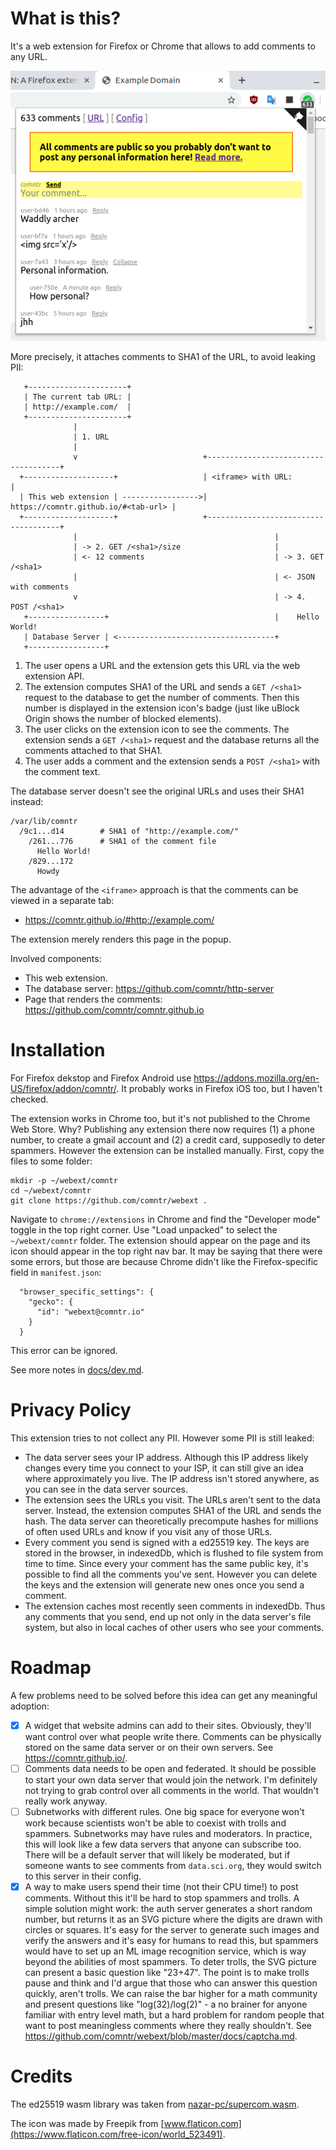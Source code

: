 # What is this?

It's a web extension for Firefox or Chrome that allows to add comments to any URL.

![](docs/screenshot.png)

More precisely, it attaches comments to SHA1 of the URL, to avoid leaking PII:

```
   +----------------------+
   | The current tab URL: |
   | http://example.com/  |
   +----------------------+
              |
              | 1. URL
              |
              v                            +-------------------------------------+
  +--------------------+                   | <iframe> with URL:                  |
  | This web extension | ----------------->| https://comntr.github.io/#<tab-url> |
  +--------------------+                   +-------------------------------------+
              |                                            |
              | -> 2. GET /<sha1>/size                     |
              | <- 12 comments                             | -> 3. GET /<sha1>
              |                                            | <- JSON with comments
              v                                            | -> 4. POST /<sha1>
   +-----------------+                                     |    Hello World!
   | Database Server | <-----------------------------------+
   +-----------------+
```

1. The user opens a URL and the extension gets this URL via the web extension API.
2. The extension computes SHA1 of the URL and sends a `GET /<sha1>` request to the database to get the number of comments. Then this number is displayed in the extension icon's badge (just like uBlock Origin shows the number of blocked elements).
3. The user clicks on the extension icon to see the comments. The extension sends a `GET /<sha1>` request and the database returns all the comments attached to that SHA1.
4. The user adds a comment and the extension  sends a `POST /<sha1>` with the comment text.

The database server doesn't see the original URLs and uses their SHA1 instead:

```
/var/lib/comntr
  /9c1...d14        # SHA1 of "http://example.com/"
    /261...776      # SHA1 of the comment file
      Hello World!
    /829...172
      Howdy
```

The advantage of the `<iframe>` approach is that the comments can be viewed in a separate tab:

- https://comntr.github.io/#http://example.com/

The extension merely renders this page in the popup.

Involved components:
- This web extension.
- The database server: https://github.com/comntr/http-server
- Page that renders the comments: https://github.com/comntr/comntr.github.io

# Installation

For Firefox dekstop and Firefox Android use https://addons.mozilla.org/en-US/firefox/addon/comntr/. It probably works in Firefox iOS too, but I haven't checked.

The extension works in Chrome too, but it's not published to the Chrome Web Store. Why? Publishing any extension there now requires (1) a phone number, to create a gmail account and (2) a credit card, supposedly to deter spammers. However the extension can be installed manually. First, copy the files to some folder:

```
mkdir -p ~/webext/comntr
cd ~/webext/comntr
git clone https://github.com/comntr/webext .
```

Navigate to `chrome://extensions` in Chrome and find the "Developer mode" toggle in the top right corner. Use "Load unpacked" to select the `~/webext/comntr` folder. The extension should appear on the page and its icon should appear in the top right nav bar. It may be saying that there were some errors, but those are because Chrome didn't like the Firefox-specific field in `manifest.json`:

```
  "browser_specific_settings": {
    "gecko": {
      "id": "webext@comntr.io"
    }
  }
```

This error can be ignored.

See more notes in [docs/dev.md](docs/dev.md).

# Privacy Policy

This extension tries to not collect any PII. However some PII is still leaked:

- The data server sees your IP address. Although this IP address likely changes every time you connect to your ISP, it can still give an idea where approximately you live. The IP address isn't stored anywhere, as you can see in the data server sources.
- The extension sees the URLs you visit. The URLs aren't sent to the data server. Instead, the extension computes SHA1 of the URL and sends the hash. The data server can theoretically precompute hashes for millions of often used URLs and know if you visit any of those URLs.
- Every comment you send is signed with a ed25519 key. The keys are stored in the browser, in indexedDb, which is flushed to file system from time to time. Since every your comment has the same public key, it's possible to find all the comments you've sent. However you can delete the keys and the extension will generate new ones once you send a comment.
- The extension caches most recently seen comments in indexedDb. Thus any comments that you send, end up not only in the data server's file system, but also in local caches of other users who see your comments.

# Roadmap

A few problems need to be solved before this idea can get any meaningful adoption:

- [x] A widget that website admins can add to their sites. Obviously, they'll want control over what people write there. Comments can be physically stored on the same data server or on their own servers. See https://comntr.github.io/.
- [ ] Comments data needs to be open and federated. It should be possible to start your own data server that would join the network. I'm definitely not trying to grab control over all comments in the world. That wouldn't really work anyway.
- [ ] Subnetworks with different rules. One big space for everyone won't work because scientists won't be able to coexist with trolls and spammers. Subnetworks may have rules and moderators. In practice, this will look like a few data servers that anyone can subscribe too. There will be a default server that will likely be moderated, but if someone wants to see comments from `data.sci.org`, they would switch to this server in their config.
- [x] A way to make users spend their time (not their CPU time!) to post comments. Without this it'll be hard to stop spammers and trolls. A simple solution might work: the auth server generates a short random number, but returns it as an SVG picture where the digits are drawn with circles or squares. It's easy for the server to generate such images and verify the answers and it's easy for humans to read this, but spammers would have to set up an ML image recognition service, which is way beyond the abilities of most spammers. To deter trolls, the SVG picture can present a basic question like "23+47". The point is to make trolls pause and think and I'd argue that those who can answer this question quickly, aren't trolls. We can raise the bar higher for a math community and present questions like "log(32)/log(2)" - a no brainer for anyone familiar with entry level math, but a hard problem for random people that want to post meaningless comments where they really shouldn't. See https://github.com/comntr/webext/blob/master/docs/captcha.md.

# Credits

The ed25519 wasm library was taken from [nazar-pc/supercom.wasm](https://github.com/nazar-pc/supercop.wasm).

The icon was made by Freepik from [www.flaticon.com](https://www.flaticon.com/free-icon/world_523491).

